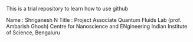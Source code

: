This is a trial repository to learn how to use github

Name : Shriganesh N
Title : Project Associate 
        Quantum Fluids Lab (prof. Ambarish Ghosh)
        Centre for Nanoscience and ENgineering 
        Indian Institute of Science, Bengaluru
